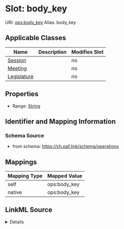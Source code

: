 

# Slot: body_key 



URI: [ops:body_key](https://ch.paf.link/schema/operations/body_key)
Alias: body_key

<!-- no inheritance hierarchy -->





## Applicable Classes

| Name | Description | Modifies Slot |
| --- | --- | --- |
| [Session](Session.md) |  |  no  |
| [Meeting](Meeting.md) |  |  no  |
| [Legislature](Legislature.md) |  |  no  |







## Properties

* Range: [String](String.md)





## Identifier and Mapping Information







### Schema Source


* from schema: https://ch.paf.link/schema/operations




## Mappings

| Mapping Type | Mapped Value |
| ---  | ---  |
| self | ops:body_key |
| native | ops:body_key |




## LinkML Source

<details>
```yaml
name: body_key
from_schema: https://ch.paf.link/schema/operations
rank: 1000
alias: body_key
domain_of:
- Legislature
- Session
- Meeting
range: string

```
</details>